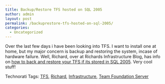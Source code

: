```yaml
---
title: Backup/Restore TFS hosted on SQL 2005
author: admin
layout: post
permalink: /backuprestore-tfs-hosted-on-sql-2005/
categories:
  - Uncategorized
---
```

Over the last few days i have been looking into TFS. I want to install one at home, but my major concern is backup and restoring the system, incase of hardware failure. Well, Richard, over at Richards Infrastructure Blog, has info on [how to back and restore your TFS if its stored in SQL 2005][1]. Very cool stuff!

<div class="wlWriterSmartContent" id="scid:0767317B-992E-4b12-91E0-4F059A8CECA8:81cd7f23-1580-4a4c-bafc-355765a660c9" style="padding-right:0px;display:inline;padding-left:0px;float:none;padding-bottom:0px;margin:0px;padding-top:0px;">
  Technorati Tags: <a href="http://technorati.com/tags/TFS" rel="tag">TFS</a>, <a href="http://technorati.com/tags/Richard" rel="tag">Richard</a>, <a href="http://technorati.com/tags/Infrastructure" rel="tag">Infrastructure</a>, <a href="http://technorati.com/tags/Team%20Foundation%20Server" rel="tag">Team Foundation Server</a>
</div>

 [1]: http://blog.solidsoft.com/blogs/richards_infrastructure_blog/archive/2006/06/12/29.aspx